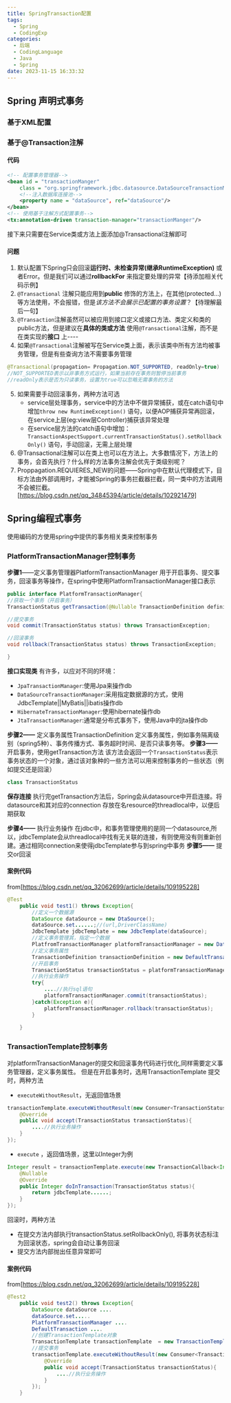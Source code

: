 ```yaml
---
title: SpringTransaction配置
tags:
  - Spring
  - CodingExp
categories:
  - 后端
  - CodingLanguage
  - Java
  - Spring
date: 2023-11-15 16:33:32
---
```

## Spring 声明式事务
### 基于XML配置

### 基于@Transaction注解
#### 代码
```xml
<!-- 配置事务管理器-->
<bean id = "transactionManger"
	class = "org.springframework.jdbc.datasource.DataSourceTransactionManager">
	<!--注入数据库连接池-->
	<property name = "dataSource", ref="dataSource"/>
</bean>
<!-- 使用基于注解方式配置事务-->
<tx:annotation-driven transaction-manager="transactionManger"/>
```
接下来只需要在Service类或方法上面添加@Transactional注解即可

#### 问题
1. 默认配置下Spring只会回滚**运行时、未检查异常(继承RuntimeException)** 或者Error。但是我们可以通过**rollbackFor** 来指定要处理的异常【待添加相关代码示例】
2. `@Transactional` 注解只能应用到**public** 修饰的方法上，在其他(protected...)等方法使用，不会报错，但是*该方法不会展示已配置的事务设置*？【待理解最后一句】
3. `@Transaction`注解虽然可以被应用到接口定义或接口方法、类定义和类的public方法，但是建议在**具体的类或方法** 使用`@Transactional`注解，而不是在类实现的**接口** 上----
4. 如果`@Transactional`注解被写在Service类上面，表示该类中所有方法均被事务管理，但是有些查询方法不需要事务管理
```Java
@Transactional(propagation= Propagation.NOT_SUPPORTED, readOnly=true)
//NOT_SUPPORTED表示以非事务方式运行，如果当前存在事务则暂停当前事务
//readOnly表示是否为只读事务，设置为true可以忽略无需事务的方法
```
5. 如果需要手动回滚事务，两种方法可选
	- service层处理事务，service中的方法中不做异常捕获，或在catch语句中增加`throw new RuntimeException()` 语句，以便AOP捕获异常再回滚，在service上层(eg:view层Controller)捕获该异常处理
	- 在service层方法的catch语句中增加：`TransactionAspectSupport.currentTransactionStatus().setRollbackOnly()` 语句，手动回滚，无需上层处理
6. @Transactional注解可以在类上也可以在方法上。大多数情况下，方法上的事务，会首先执行？什么样的方法事务注解会优先于类级别呢？
7. Proppagation.REQUIERES_NEW的问题——Spring中在默认代理模式下，目标方法由外部调用时，才能被Spring的事务拦截器拦截，同一类中的方法调用不会被拦截。[https://blog.csdn.net/qq_34845394/article/details/102921479]
## Spring编程式事务

使用编码的方使用spring中提供的事务相关类来控制事务
### PlatformTransactionManager控制事务
**步骤1**——定义事务管理器PlatformTransactionManager
	用于开启事务、提交事务，回滚事务等操作，在spring中使用PlatformTransactionManager接口表示
```Java
public interface PlatformTransactionManager{
//获取一个事务（开启事务）
TransactionStatus getTransaction(@Nullable TransactionDefinition definition) throws TransactionException;

//提交事务
void commit(TransactionStatus status) throws TransactionException;

//回滚事务
void rollback(TransactionStatus status) throws TransactionException;

}
```
**接口实现类** 有许多，以应对不同的环境：
- `JpaTransactionManager`:使用Jpa来操作db
- `DataSourceTransactionManager`:采用指定数据源的方式，使用JdbcTemplate||MyBatis||ibatis操作db
- `HibernateTransactionManager`:使用hibernate操作db
- `JtaTransactionManager`:通常是分布式事务下，使用Java中的jta操作db

**步骤2——** 定义事务属性TransactionDefinition
	定义事务属性，例如事务隔离级别（spring5种）、事务传播方式、事务超时时间、是否只读事务等。
**步骤3——** 开启事务，使用getTransaction方法
	该方法会返回一个`TransactionStatus`表示事务状态的一个对象，通过该对象种的一些方法可以用来控制事务的一些状态（例如提交还是回滚）
```Java
class TransactionStatus
``` 
**保存连接** 执行完getTransaction方法后，Spring会从datasource中开启连接。将datasource和其对应的connection 存放在名resource的threadlocal中，以便后期获取 
	

**步骤4——** 执行业务操作
	在jdbc中，和事务管理使用的是同一个datasource,所以，jdbcTemplate会从threadlocal中找有无关联的连接，有则使用没有则重新创建。通过相同connection来使得jdbcTemplate参与到spring中事务
**步骤5——** 提交or回滚

#### 案例代码
from[https://blog.csdn.net/qq_32062699/article/details/109195228]
```Java
@Test
	public void test1() throws Exception{
		//定义一个数据源
		DataSource dataSource = new DtaSource();
		dataSource.set......;//(url,DriverClassName)
		JdbcTemplate jdbcTemplate = new JdbcTemplate(dataSource);
		//定义事务管理其，指定一个数据
		PlatfromTransactionManager platformTransactionManager = new DataSourceTransactionManager(dataSource);
		//定义事务属性
		TransactionDefinition transactionDefinition = new DefaultTransactionDefinition();
		//开启事务
		TransactionStatus transactionStatus = platformTransactionManager.getTransaction(transactionDefinition);
		//执行业务操作
		try{
			....//执行sql语句
			platformTransactionManager.commit(transactionStatus);
		}catch(Exception e){
			platformTransactionManager.rollback(transactionStatus);
		}
	
	}
```
### TransactionTemplate控制事务
 对platformTransactionManager的提交和回滚事务代码进行优化,同样需要定义事务管理器，定义事务属性。
 但是在开启事务时，选用TransactionTemplate
 提交时，两种方法
 - `executeWithoutResult`，无返回值场景
```Java
transactionTemplate.executeWithoutResult(new Consumer<TransactionStatus>(){
	@Override
	public void accept(TransactionStatus transactionStatus){
		....//执行业务操作
	}	
});
```
 -  `execute` ，返回值场景，这里以Integer为例
```Java
Integer result = transactionTemplate.execute(new TransactionCallback<Integer>(){
	@Nullable
	@Override
	public Integer doInTransaction(TransactionStatus status){
		return jdbcTemplate......;
	}
});
```


 回滚时，两种方法
 - 在提交方法内部执行transactionStatus.setRollbackOnly(), 将事务状态标注为回滚状态，spring会自动让事务回滚
 - 提交方法内部抛出任意异常即可
#### 案例代码
from[https://blog.csdn.net/qq_32062699/article/details/109195228]

```Java
@Test2
	public void test2() throws Exception{
		DataSource dataSource ....
		dataSource.set.....
		PlatformTransactionManager ....
		DefaultTransaction ....
		//创建TransactionTemplate对象
		TransactionTemplate transactionTemplate  = new TransactionTemplate(platformTransactionManager,transactionDefinition);
		//提交事务
		transactionTemplate.executeWithoutResult(new Consumer<TransactionStatus>(){
			@Override
			public void accept(TransactionStatus transactionStatus){
				....//执行业务操作
			}	
		});
	}
```